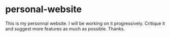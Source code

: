 # personal-website

This is my personnal website. I will be working on it progressively. Critique it and suggest more features as much as possible.
Thanks.
